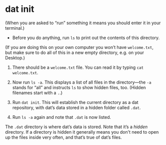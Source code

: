 # dat init

(When you are asked to “run” something it means you should enter it in your terminal.)

* Before you do anything, run `ls` to print out the contents of this directory.

(If you are doing this on your own computer you won’t have `welcome.txt`, but make sure to do all of this in a new empty directory, e.g. on your Desktop.)

1. There should be a `welcome.txt` file. You can read it by typing `cat welcome.txt`.

1. Now run `ls -a`. This displays a list of all files in the directory—the `-a` stands for “all” and instructs `ls` to show hidden files, too. (Hidden filenames start with a `.`.)

1. Run `dat init`. This will establish the current directory as a dat repository, with dat’s data stored in a hidden folder called `.dat`.

1. Run `ls -a` again and note that `.dat` is now listed.

The `.dat` directory is where dat’s data is stored. Note that it’s a _hidden_ directory. If a directory is hidden it generally means you don't need to open up the files inside very often, and that’s true of dat’s files.
